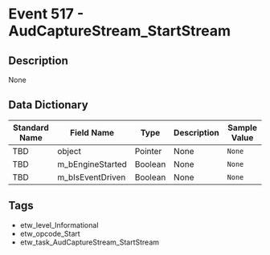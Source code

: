 # Event 517 - AudCaptureStream_StartStream

## Description
None

## Data Dictionary
|Standard Name|Field Name|Type|Description|Sample Value|
|---|---|---|---|---|
|TBD|object|Pointer|None|`None`|
|TBD|m_bEngineStarted|Boolean|None|`None`|
|TBD|m_bIsEventDriven|Boolean|None|`None`|

## Tags
* etw_level_Informational
* etw_opcode_Start
* etw_task_AudCaptureStream_StartStream